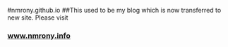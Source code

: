 #nmrony.github.io
##This used to be my blog which is now transferred to new site. Please visit
### <a href="http://www.nmrony.info">www.nmrony.info</a>
